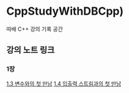 # CppStudyWithDBCpp)

 따배 C++ 강의 기록 공간

## 강의 노트 링크
### 1장
[1.3 변수와의 첫 만남](https://github.com/Joseph-Cha/CppStudyWithDBCpp/blob/main/Note/1%EC%9E%A5/1.3%20%EB%B3%80%EC%88%98%EC%99%80%EC%9D%98%20%EC%B2%AB%20%EB%A7%8C%EB%82%A8.md)
[1.4 입출력 스트림과의 첫 만남](https://github.com/Joseph-Cha/CppStudyWithDBCpp/blob/main/Note/1%EC%9E%A5/1.4%20%EC%9E%85%EC%B6%9C%EB%A0%A5%20%EC%8A%A4%ED%8A%B8%EB%A6%BC%EA%B3%BC%EC%9D%98%20%EC%B2%AB%20%EB%A7%8C%EB%82%A8.md)
